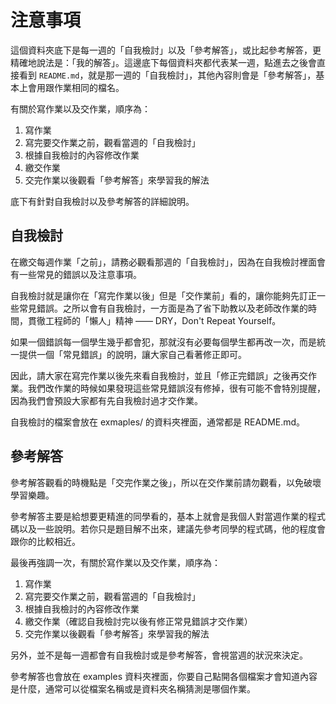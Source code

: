 # 注意事項

這個資料夾底下是每一週的「自我檢討」以及「參考解答」，或比起參考解答，更精確地說法是：「我的解答」。這邊底下每個資料夾都代表某一週，點進去之後會直接看到 `README.md`，就是那一週的「自我檢討」，其他內容則會是「參考解答」，基本上會用跟作業相同的檔名。

有關於寫作業以及交作業，順序為：

1. 寫作業
2. 寫完要交作業之前，觀看當週的「自我檢討」
3. 根據自我檢討的內容修改作業
4. 繳交作業
5. 交完作業以後觀看「參考解答」來學習我的解法

底下有針對自我檢討以及參考解答的詳細說明。

## 自我檢討

在繳交每週作業「之前」，請務必觀看那週的「自我檢討」，因為在自我檢討裡面會有一些常見的錯誤以及注意事項。

自我檢討就是讓你在「寫完作業以後」但是「交作業前」看的，讓你能夠先訂正一些常見錯誤。之所以會有自我檢討，一方面是為了省下助教以及老師改作業的時間，貫徹工程師的「懶人」精神 —— DRY，Don't Repeat Yourself。

如果一個錯誤每一個學生幾乎都會犯，那就沒有必要每個學生都再改一次，而是統一提供一個「常見錯誤」的說明，讓大家自己看著修正即可。

因此，請大家在寫完作業以後先來看自我檢討，並且「修正完錯誤」之後再交作業。我們改作業的時候如果發現這些常見錯誤沒有修掉，很有可能不會特別提醒，因為我們會預設大家都有先自我檢討過才交作業。

自我檢討的檔案會放在 exmaples/ 的資料夾裡面，通常都是 README.md。

## 參考解答

參考解答觀看的時機點是「交完作業之後」，所以在交作業前請勿觀看，以免破壞學習樂趣。

參考解答主要是給想要更精進的同學看的，基本上就會是我個人對當週作業的程式碼以及一些說明。若你只是題目解不出來，建議先參考同學的程式碼，他的程度會跟你的比較相近。

最後再強調一次，有關於寫作業以及交作業，順序為：

1. 寫作業
2. 寫完要交作業之前，觀看當週的「自我檢討」
3. 根據自我檢討的內容修改作業
4. 繳交作業（確認自我檢討完以後有修正常見錯誤才交作業）
5. 交完作業以後觀看「參考解答」來學習我的解法

另外，並不是每一週都會有自我檢討或是參考解答，會視當週的狀況來決定。

參考解答也會放在 examples 資料夾裡面，你要自己點開各個檔案才會知道內容是什麼，通常可以從檔案名稱或是資料夾名稱猜測是哪個作業。